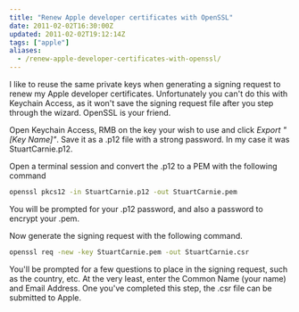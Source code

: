 ```yaml
---
title: "Renew Apple developer certificates with OpenSSL"
date: 2011-02-02T16:30:00Z
updated: 2011-02-02T19:12:14Z
tags: ["apple"]
aliases:
  - /renew-apple-developer-certificates-with-openssl/
---
```


I like to reuse the same private keys when generating a signing request to renew my Apple developer certificates.  Unfortunately you can't do this with Keychain Access, as it won't save the signing request file after you step through the wizard.  OpenSSL is your friend.

Open Keychain Access, RMB on the key your wish to use and click _Export "[Key Name]"_.  Save it as a .p12 file with a strong password.  In my case it was StuartCarnie.p12.

Open a terminal session and convert the .p12 to a PEM with the following command

```bash
openssl pkcs12 -in StuartCarnie.p12 -out StuartCarnie.pem
```

You will be prompted  for your .p12 password, and also a password to encrypt your .pem.

Now generate the signing request with the following command.

```bash
openssl req -new -key StuartCarnie.pem -out StuartCarnie.csr
```

You'll be prompted for a few questions to place in the signing request, such as the country, etc.  At the very least, enter the Common Name (your name) and Email Address.  One you've completed this step, the .csr file can be submitted to Apple.
